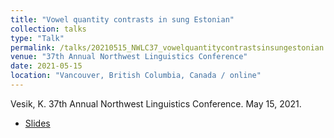 ```yaml
---
title: "Vowel quantity contrasts in sung Estonian"
collection: talks
type: "Talk"
permalink: /talks/20210515_NWLC37_vowelquantitycontrastsinsungestonian
venue: "37th Annual Northwest Linguistics Conference"
date: 2021-05-15
location: "Vancouver, British Columbia, Canada / online"
---
```


Vesik, K. 37th Annual Northwest Linguistics Conference. May 15, 2021.

 - [Slides](files/Vesik_2021_NWLC37_slides.pdf)
